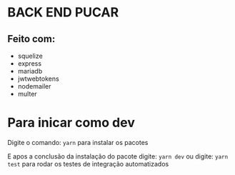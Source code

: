 # BACK END PUCAR

## Feito com:

- squelize
- express
- mariadb
- jwtwebtokens
- nodemailer
- multer

# Para inicar como dev

Digite o comando: `yarn` para instalar os pacotes

E apos a conclusão da instalação do pacote digite: `yarn dev` ou digite: `yarn test` para rodar os testes de integração automatizados
